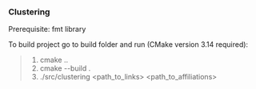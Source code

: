 ### Clustering

Prerequisite:
fmt library

To build project go to build folder and run (CMake version 3.14 required):

 >1. cmake .. 
 >2. cmake --build .
 >3. ./src/clustering <path_to_links> <path_to_affiliations>